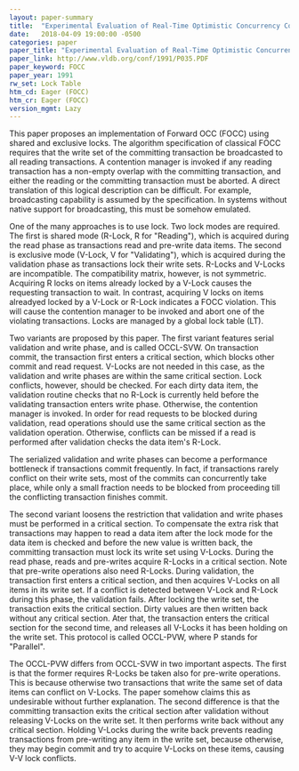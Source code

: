 ```yaml
---
layout: paper-summary
title:  "Experimental Evaluation of Real-Time Optimistic Concurrency Control Schemes"
date:   2018-04-09 19:00:00 -0500
categories: paper
paper_title: "Experimental Evaluation of Real-Time Optimistic Concurrency Control Schemes"
paper_link: http://www.vldb.org/conf/1991/P035.PDF
paper_keyword: FOCC
paper_year: 1991
rw_set: Lock Table
htm_cd: Eager (FOCC)
htm_cr: Eager (FOCC)
version_mgmt: Lazy
---
```


This paper proposes an implementation of Forward OCC (FOCC) using shared and exclusive locks.
The algorithm specification of classical FOCC requires that the write set of the committing
transaction be broadcasted to all reading transactions. A contention manager is 
invoked if any reading transaction has a non-empty overlap with the committing transaction,
and either the reading or the committing transaction must be aborted. A direct translation
of this logical description can be difficult. For example, broadcasting capability is assumed 
by the specification. In systems without native support for broadcasting, this must
be somehow emulated.

One of the many approaches is to use lock. Two lock modes are required. The first is shared mode 
(R-Lock, R for "Reading"), which is acquired during the read phase as transactions read and pre-write data items.
The second is exclusive mode (V-Lock, V for "Validating"), which is acquired during the validation phase
as transactions lock their write sets. R-Locks and V-Locks are incompatible. The compatibility
matrix, however, is not symmetric. Acquiring R locks on items already locked by a V-Lock causes the requesting
transaction to wait. In contrast, acquiring V locks on items alreadyed locked by a V-Lock or R-Lock indicates
a FOCC violation. This will cause the contention manager to be invoked and abort one of the violating transactions.
Locks are managed by a global lock table (LT).

Two variants are proposed by this paper. The first variant features serial validation and write phase, and is called
OCCL-SVW. On transaction commit, the transaction first enters a critical section, which blocks other commit
and read request. V-Locks are not needed in this case, as the validation and write phases are within the same
critical section. Lock conflicts, however, should be checked. For each dirty data item,
the validation routine checks that no R-Lock is currently held before the validating transaction enters write phase. 
Otherwise, the contention manager is invoked. In order for read requests to be blocked during validation, read
operations should use the same critical section as the validation operation. Otherwise, conflicts can be missed if
a read is performed after validation checks the data item's R-Lock.

The serialized validation and write phases can become a performance bottleneck if transactions commit frequently.
In fact, if transactions rarely conflict on their write sets, most of the commits can concurrently take place, while
only a small fraction needs to be blocked from proceeding till the conflicting transaction finishes commit.

The second variant loosens the restriction that validation and write phases must be performed in a critical section.
To compensate the extra risk that transactions may happen to read a data item after the lock mode for the data item
is checked and before the new value is written back, the committing transaction must lock its write set using V-Locks.
During the read phase, reads and pre-writes acquire R-Locks in a critical section. Note that pre-write operations 
also need R-Locks. During validation, the transaction first enters a critical section, and then acquires V-Locks
on all items in its write set. If a conflict is detected between V-Lock and R-Lock during this phase, the 
validation fails. After locking the write set, the transaction exits the critical section. Dirty values are then
written back without any critical section. Ater that, the transaction enters the critical section for the second time,
and releases all V-Locks it has been holding on the write set. This protocol is called OCCL-PVW, where P stands for
"Parallel".

The OCCL-PVW differs from OCCL-SVW in two important aspects. The first is that the former requires R-Locks be taken
also for pre-write operations. This is because otherwise two transactions that write the same set of data items can
conflict on V-Locks. The paper somehow claims this as undesirable without further explanation. The second difference 
is that the committing transaction exits the critical section after validation without releasing V-Locks on the write 
set. It then performs write back without any critical section. Holding V-Locks during the write back prevents reading
transactions from pre-writing any item in the write set, because otherwise, they may begin commit and try to acquire 
V-Locks on these items, causing V-V lock conflicts.
